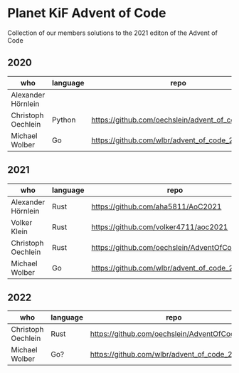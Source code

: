 # Planet KiF Advent of Code
Collection of our members solutions to the 2021 editon of the Advent of Code

## 2020

| who | language | repo |
|-----|----------|------|
| Alexander Hörnlein | |
| Christoph Oechlein | Python | https://github.com/oechslein/advent_of_code_2020 |
| Michael Wolber | Go  | https://github.com/wlbr/advent_of_code_2020 |


## 2021

| who | language | repo |
|-----|----------|------|
| Alexander Hörnlein | Rust | https://github.com/aha5811/AoC2021 |
| Volker Klein | Rust | https://github.com/volker4711/aoc2021 |
| Christoph Oechlein | Rust | https://github.com/oechslein/AdventOfCode2021 |
| Michael Wolber | Go  | https://github.com/wlbr/advent_of_code_2021 |

## 2022

| who | language | repo |
|-----|----------|------|
| Christoph Oechlein | Rust | https://github.com/oechslein/AdventOfCode2022 |
| Michael Wolber | Go?  | https://github.com/wlbr/advent_of_code_2022 |
